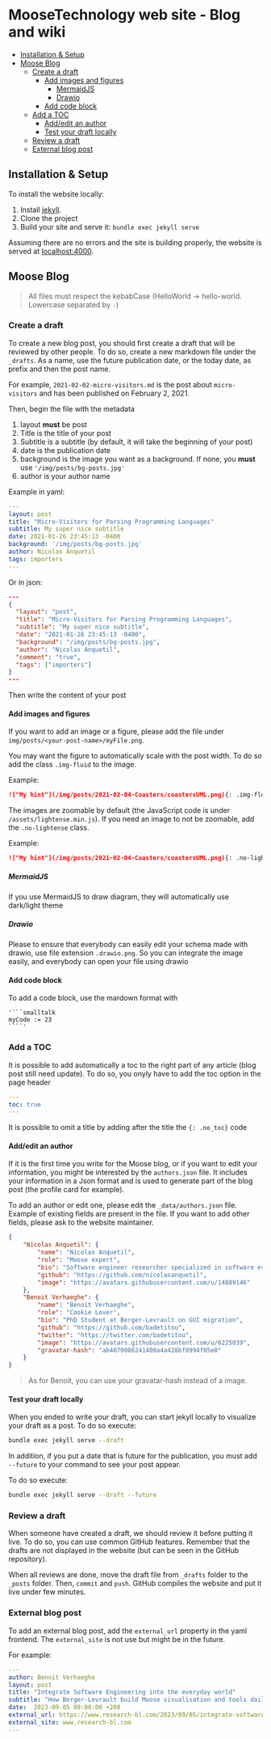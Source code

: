 # MooseTechnology web site - Blog and wiki <!-- omit in toc -->

- [Installation \& Setup](#installation--setup)
- [Moose Blog](#moose-blog)
  - [Create a draft](#create-a-draft)
    - [Add images and figures](#add-images-and-figures)
      - [MermaidJS](#mermaidjs)
      - [Drawio](#drawio)
    - [Add code block](#add-code-block)
  - [Add a TOC](#add-a-toc)
    - [Add/edit an author](#addedit-an-author)
    - [Test your draft locally](#test-your-draft-locally)
  - [Review a draft](#review-a-draft)
  - [External blog post](#external-blog-post)

## Installation & Setup

To install the website locally:

1. Install [jekyll](https://jekyllrb.com/docs/installation/).
2. Clone the project
3. Build your site and serve it: `bundle exec jekyll serve`

Assuming there are no errors and the site is building properly, the website is served at [localhost:4000](localhost:4000).

## Moose Blog

> All files must respect the kebabCase (HelloWorld -> hello-world. Lowercase separated by `-`)

### Create a draft

To create a new blog post, you should first create a draft that will be reviewed by other people.
To do so, create a new markdown file under the `_drafts`.
As a name, use the future publication date, or the today date, as prefix and then the post name.

For example, `2021-02-02-micro-visitors.md` is the post about `micro-visitors` and has been published on February 2, 2021.

Then, begin the file with the metadata

1. layout **must** be post
2. Title is the title of your post
3. Subtitle is a subtitle (by default, it will take the beginning of your post)
4. date is the publication date
5. background is the image you want as a background. If none, you **must** use `'/img/posts/bg-posts.jpg'`
6. author is your author name

Example in yaml:

```yml
---
layout: post
title: "Micro-Visitors for Parsing Programming Languages"
subtitle: My super nice subtitle
date: 2021-01-26 23:45:13 -0400
background: '/img/posts/bg-posts.jpg'
author: Nicolas Anquetil
tags: importers
---
```

Or in json:

```json
---
{
  "layout": "post",
  "title": "Micro-Visitors for Parsing Programming Languages",
  "subtitle": "My super nice subtitle",
  "date": "2021-01-26 23:45:13 -0400",
  "background": "/img/posts/bg-posts.jpg",
  "author": "Nicolas Anquetil",
  "comment": "true",
  "tags": ["importers"]
}
---
```

Then write the content of your post

#### Add images and figures

If you want to add an image or a figure, please add the file under `img/posts/<your-post-name>/myFile.png`.

You may want the figure to automatically scale with the post width.
To do so add the class `.img-fluid` to the image.

Example:

```md
!["My hint"](/img/posts/2021-02-04-Coasters/coastersUML.png){: .img-fluid }
```

The images are zoomable by default (the JavaScript code is under `/assets/lightense.min.js`).
If you need an image to not be zoomable, add the `.no-lightense` class.

Example:

```md
!["My hint"](/img/posts/2021-02-04-Coasters/coastersUML.png){: .no-lightense }
```

##### MermaidJS

If you use MermaidJS to draw diagram, they will automatically use dark/light theme

##### Drawio

Please to ensure that everybody can easily edit your schema made with drawio, use file extension `.drawio.png`.
So you can integrate the image easily, and everybody can open your file using drawio

#### Add code block

To add a code block, use the mardown format with

```smalltalk
'```smalltalk
myCode := 23
````'
```

### Add a TOC

It is possible to add automatically a toc to the right part of any article (blog post still need update).
To do so, you onyly have to add the toc option in the page header

```yml
---
toc: true
---
```

It is possible to omit a title by adding after the title the `{: .no_toc}` code

#### Add/edit an author

If it is the first time you write for the Moose blog, or if you want to edit your information, you might be interested by the `authors.json` file.
It includes your information in a Json format and is used to generate part of the blog post (the profile card for example).

To add an author or edit one, please edit the `_data/authors.json` file.
Example of existing fields are present in the file.
If you want to add other fields, please ask to the website maintainer.

```json
{
    "Nicolas Anquetil": {
        "name": "Nicolas Anquetil",
        "role": "Moose expert",
        "bio": "Software engineer researcher specialized in software evolution",
        "github": "https://github.com/nicolasanquetil",
        "image": "https://avatars.githubusercontent.com/u/14889146"
    },
    "Benoit Verhaeghe": {
        "name": "Benoit Verhaeghe",
        "role": "Cookie Lover",
        "bio": "PhD Student at Berger-Levrault on GUI migration",
        "github": "https://github.com/badetitou",
        "twitter": "https://twitter.com/badetitou",
        "image": "https://avatars.githubusercontent.com/u/6225039",
        "gravatar-hash": "ab4070086241400a4a428bf8994f05e0"
    }
}
```

> As for Benoit, you can use your gravatar-hash instead of a image.

#### Test your draft locally

When you ended to write your draft, you can start jekyll locally to visualize your draft as a post.
To do so execute:

```sh
bundle exec jekyll serve --draft
```


In addition, if you put a date that is future for the publication, you must add `--future` to your command to see your post appear.

To do so execute:

```sh
bundle exec jekyll serve --draft --future
```

### Review a draft

When someone have created a draft, we should review it before putting it live.
To do so, you can use common GitHub features.
Remember that the drafts are not displayed in the website (but can be seen in the GitHub repository).

When all reviews are done, move the draft file from `_drafts` folder to the `_posts` folder.
Then, `commit` and `push`.
GitHub compiles the website and put it live under few minutes.

### External blog post

To add an external blog post, add the `external_url` property in the yaml frontend.
The `external_site` is not use but might be in the future.

For example:

```yml
---
author: Benoit Verhaeghe
layout: post
title: "Integrate Software Engineering into the everyday world"
subtitle: "How Berger-Levrault build Moose visualisation and tools daily using CI"
date:  2023-09-05 09:00:00 +200
external_url: https://www.research-bl.com/2023/09/05/integrate-software-engineering-into-the-everyday-world/
external_site: www.research-bl.com
---
```